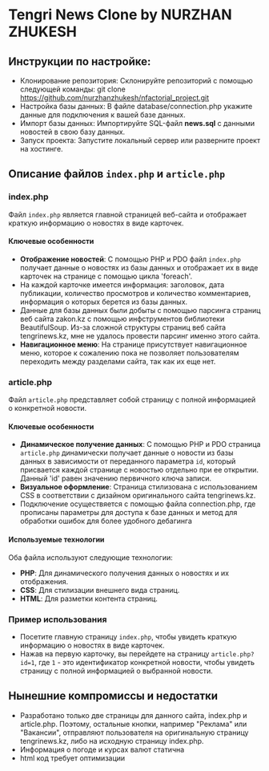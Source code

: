 # Tengri News Clone by NURZHAN ZHUKESH
## Инструкции по настройке:
- Клонирование репозитория: Склонируйте репозиторий с помощью следующей команды:
git clone https://github.com/nurzhanzhukesh/nfactorial_project.git
- Настройка базы данных: В файле database/connection.php укажите данные для подключения к вашей базе данных.
- Импорт базы данных: Импортируйте SQL-файл **news.sql** с данными новостей в свою базу данных.
- Запуск проекта: Запустите локальный сервер или разверните проект на хостинге.
## Описание файлов `index.php` и `article.php`
### index.php
Файл `index.php` является главной страницей веб-сайта и отображает краткую информацию о новостях в виде карточек.
#### Ключевые особенности
- **Отображение новостей**: С помощью PHP и PDO файл `index.php` получает данные о новостях из базы данных и отображает их в виде карточек на странице с помощью цикла 'foreach'.
- На каждой карточке имеется информация: заголовок, дата публикации, количество просмотров и количество комментариев, информация о которых берется из базы данных.
- Данные для базы данных были добыты с помощью парсинга страниц веб сайта zakon.kz с помощью инфструментов библиотеки BeautifulSoup. Из-за сложной структуры страниц веб сайта tengrinews.kz, мне не удалось провести парсинг именно этого сайта.
- **Навигационное меню**: На странице присутствует навигационное меню, которое к сожалению пока не позволяет пользователям переходить между разделами сайта, так как их еще нет.
### article.php
Файл `article.php` представляет собой страницу с полной информацией о конкретной новости.
#### Ключевые особенности
- **Динамическое получение данных**: С помощью PHP и PDO страница `article.php` динамически получает данные о новости из базы данных в зависимости от переданного параметра `id`, который присвается каждой странице с новостью отдельно при ее открытии. Данный 'id' равен значению первичного ключа записи.
- **Визуальное оформление**: Страница стилизована с использованием CSS в соответствии с дизайном оригинального сайта tengrinews.kz.
- Подключение осуществяется с помощью файла connection.php, где прописаны параметры для доступа к базе данных и метод для обработки ошибок для более удобного дебагинга
#### Используемые технологии
Оба файла используют следующие технологии:
- **PHP**: Для динамического получения данных о новостях и их отображения.
- **CSS**: Для стилизации внешнего вида страниц.
- **HTML**: Для разметки контента страниц.
### Пример использования
- Посетите главную страницу `index.php`, чтобы увидеть краткую информацию о новостях в виде карточек.
- Нажав на первую карточку, вы перейдете на страницу `article.php?id=1`, где `1` - это идентификатор конкретной новости, чтобы увидеть страницу с полной информацией о выбранной новости.
## Нынешние компромиссы и недостатки
- Разработано только две страницы для данного сайта, index.php и article.php. Поэтому, остальные кнопки, например "Реклама" или "Вакансии", отправляют пользователя на оригинальную страницу tengrinews.kz, либо на исходную страницу index.php.
- Информация о погоде и курсах валют статична
- html код требует оптимизации
